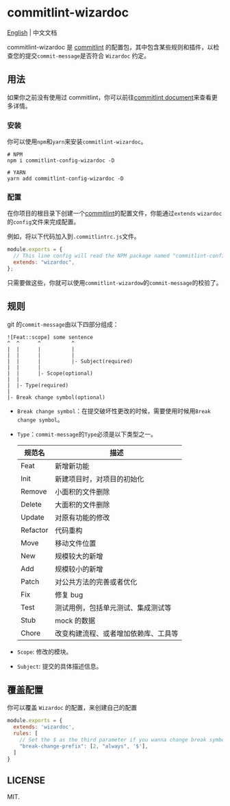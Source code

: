 # commitlint-wizardoc

[English](/README.md) | 中文文档

commitlint-wizardoc 是 [commitlint](https://github.com/conventional-changelog/commitlint) 的配置包，其中包含某些规则和插件，以检查您的提交`commit-message`是否符合 `Wizardoc` 约定。

## 用法

如果你之前没有使用过 commitlint，你可以前往[commitlint document](https://commitlint.js.org/)来查看更多详情。

### 安装

你可以使用`npm`和`yarn`来安装`commitlint-wizardoc`。

```shell
# NPM
npm i commitlint-config-wizardoc -D

# YARN
yarn add commitlint-config-wizardoc -D
```

### 配置

在你项目的根目录下创建一个[commitlint](https://github.com/conventional-changelog/commitlint)的配置文件，你能通过`extends` `wizardoc`的`config`文件来完成配置。

例如，将以下代码加入到`.commitlintrc.js`文件。

```js
module.exports = {
  // This line config will read the NPM package named "commitlint-config-wizardoc", so please make sure you have installed it before config this line.
  extends: "wizardoc",
};
```

只需要做这些，你就可以使用`commitlint-wizardow`的`commit-message`的校验了。

## 规则

git 的`commit-message`由以下四部分组成：

```
![Feat::scope] some sentence
^  ^      ^          ^
|  |      |          |
|  |      |          |
|  |      |          |- Subject(required)
|  |      |
|  |      |- Scope(optional)
|  |
|  |- Type(required)
|
|- Break change symbol(optional)
```

- `Break change symbol`：在提交破坏性更改的时候，需要使用时候用`Break change symbol`。
- `Type`：`commit-message`的`Type`必须是以下类型之一。

  | 规范名   | 描述                                 |
  | -------- | ------------------------------------ |
  | Feat     | 新增新功能                           |
  | Init     | 新建项目时，对项目的初始化           |
  | Remove   | 小面积的文件删除                     |
  | Delete   | 大面积的文件删除                     |
  | Update   | 对原有功能的修改                     |
  | Refactor | 代码重构                             |
  | Move     | 移动文件位置                         |
  | New      | 规模较大的新增                       |
  | Add      | 规模较小的新增                       |
  | Patch    | 对公共方法的完善或者优化             |
  | Fix      | 修复 bug                             |
  | Test     | 测试用例，包括单元测试、集成测试等   |
  | Stub     | mock 的数据                          |
  | Chore    | 改变构建流程、或者增加依赖库、工具等 |

- `Scope`: 修改的模块。
- `Subject`: 提交的具体描述信息。

## 覆盖配置

你可以覆盖 `Wizardoc` 的配置，来创建自己的配置

```js
module.exports = {
  extends: 'wizardoc',
  rules: [
    // Set the $ as the third parameter if you wanna change break symbol to $
    "break-change-prefix": [2, "always", '$'],
  ]
}
```

## LICENSE

MIT.
